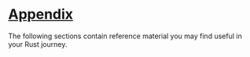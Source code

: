 # [Appendix](appendix-00.html#appendix)

The following sections contain reference material you may find useful in your
Rust journey.
